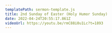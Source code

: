 ```yaml
---
templatePath: sermon-template.js
title: 2nd Sunday of Easter (Holy Humor Sunday)
date: 2022-04-24T20:55:17.861Z
videoUrl: https://youtu.be/rmC88i0u1Lc?t=1893
---
```


